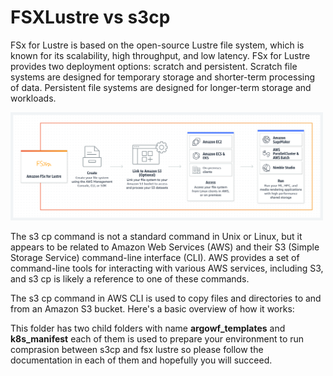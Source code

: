 # FSXLustre vs s3cp

FSx for Lustre is based on the open-source Lustre file system, which is known for its scalability, high throughput, and low latency. FSx for Lustre provides two deployment options: scratch and persistent. Scratch file systems are designed for temporary storage and shorter-term processing of data. Persistent file systems are designed for longer-term storage and workloads.

<img
  src="/FSXLustre_vs_s3cp/img/lustre.png"
  alt="ArgoWF stresstest tree"
  style="display: inline-block; margin: 0 auto; max-width: 500px">

The s3 cp command is not a standard command in Unix or Linux, but it appears to be related to Amazon Web Services (AWS) and their S3 (Simple Storage Service) command-line interface (CLI). AWS provides a set of command-line tools for interacting with various AWS services, including S3, and s3 cp is likely a reference to one of these commands.

The s3 cp command in AWS CLI is used to copy files and directories to and from an Amazon S3 bucket. Here's a basic overview of how it works:

This folder has two child folders with name **argowf_templates** and **k8s_manifest** each of them is used to prepare your environment to run comprasion between s3cp and fsx lustre so please follow the documentation in each of them and hopefully you will succeed. 